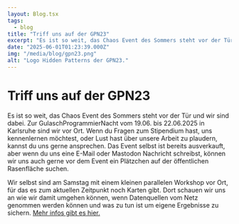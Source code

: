 ```yaml
---
layout: Blog.tsx
tags:
  - blog
title: "Triff uns auf der GPN23"
excerpt: "Es ist so weit, das Chaos Event des Sommers steht vor der Tür und wir sind dabei. Zur GulaschProgrammierNacht vom 19.06. bis 22.06.2025 in Karlsruhe sind wir vor Ort. Wenn du Fragen zum Stipendium hast, uns kennenlernen möchtest, oder Lust hast über unsere Arbeit zu plaudern, kannst du uns gerne ansprechen..."
date: "2025-06-01T01:23:39.000Z"
img: "/media/blog/gpn23.png"
alt: "Logo Hidden Patterns der GPN23."
---
```


# Triff uns auf der GPN23

Es ist so weit, das Chaos Event des Sommers steht vor der Tür und wir sind dabei. Zur GulaschProgrammierNacht vom 19.06. bis 22.06.2025 in Karlsruhe sind wir vor Ort. Wenn du Fragen zum Stipendium hast, uns kennenlernen möchtest, oder Lust hast über unsere Arbeit zu plaudern, kannst du uns gerne ansprechen. Das Event selbst ist bereits ausverkauft, aber wenn du uns eine E-Mail oder Mastodon Nachricht schreibst, können wir uns auch gerne vor dem Event ein Plätzchen auf der öffentlichen Rasenfläche suchen.

Wir selbst sind am Samstag mit einem kleinen parallelen Workshop vor Ort, für das es zum aktuellen Zeitpunkt noch Karten gibt.
Dort schauen wir uns an wie wir damit umgehen können, wenn Datenquellen vom Netz genommen werden können und was zu tun ist um eigene Ergebnisse zu sichern. <a href="/blog/2025/workshop/">Mehr infos gibt es hier.</a>